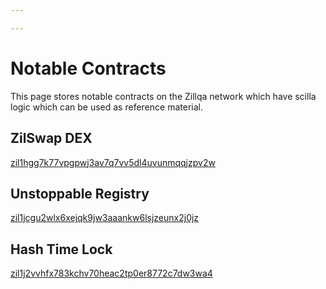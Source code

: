 ```yaml
---

---
```

# Notable Contracts

This page stores notable contracts on the Zillqa network which have scilla logic which can be used as reference material.

## ZilSwap DEX

[zil1hgg7k77vpgpwj3av7q7vv5dl4uvunmqqjzpv2w](https://viewblock.io/zilliqa/address/zil1hgg7k77vpgpwj3av7q7vv5dl4uvunmqqjzpv2w?tab=code)

## Unstoppable Registry

[zil1jcgu2wlx6xejqk9jw3aaankw6lsjzeunx2j0jz](https://viewblock.io/zilliqa/address/zil1jcgu2wlx6xejqk9jw3aaankw6lsjzeunx2j0jz?tab=code)

## Hash Time Lock

[zil1j2vvhfx783kchv70heac2tp0er8772c7dw3wa4](https://viewblock.io/zilliqa/address/zil1j2vvhfx783kchv70heac2tp0er8772c7dw3wa4?tab=code)
